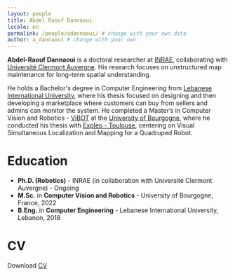 ```yaml
---
layout: people
title: Abdel Raouf Dannaoui
locale: en
permalink: /people/adannaoui/ # change with your own data
author: a_dannaoui # change with your own 
---
```


**Abdel-Raouf Dannaoui** is a doctoral researcher at [INRAE](https://www.inrae.fr/en), collaborating with [Université Clermont Auvergne](https://www.uca.fr/). His research focuses on unstructured map maintenance for long-term spatial understanding.

He holds a Bachelor's degree in Computer Engineering from [Lebanese International University](https://liu.edu.lb/), where his thesis focused on designing and then developing a marketplace where customers can buy from sellers and admins can monitor the system. He completed a Master’s in Computer Vision and Robotics - [ViBOT](https://www.vibot.org/) at the [University of Bourgogne](https://en.u-bourgogne.fr/), where he conducted his thesis with [Expleo - Toulouse](https://expleo.com/), centering on Visual Simultaneous Localization and Mapping for a Quadruped Robot.

# Education

- **Ph.D. (Robotics)** - INRAE (in collaboration with Université Clermont Auvergne) - Ongoing
- **M.Sc.** in **Computer Vision and Robotics** - University of Bourgogne, France, 2022
- **B.Eng.** in **Computer Engineering** - Lebanese International University, Lebanon, 2018

# CV

Download [CV](https://drive.google.com/file/d/1-CKjaK2urKnFE7tVTpfJTswC9CTnjoSA/view?usp=sharing)

